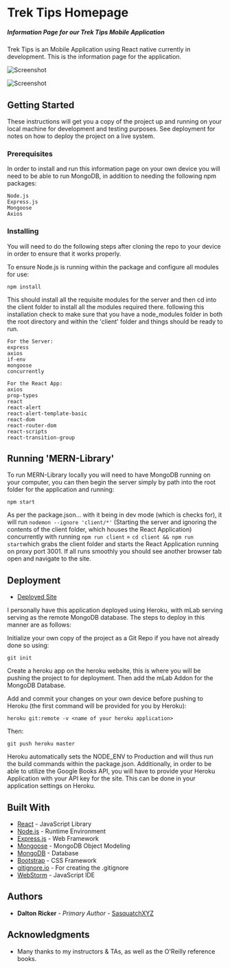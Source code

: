 # Trek Tips Homepage
##### Information Page for our Trek Tips Mobile Application

Trek Tips is an Mobile Application using React native currently in development.  This is the information page for the application.

![Screenshot](client/public/)

![Screenshot](client/public/)

## Getting Started

These instructions will get you a copy of the project up and running on your local machine for development and testing purposes.  See deployment for notes on how to deploy the project on a live system.

### Prerequisites

In order to install and run this information page on your own device you will need to be able to run MongoDB, in addition to needing the following npm packages:

```
Node.js
Express.js
Mongoose
Axios
```

### Installing

You will need to do the following steps after cloning the repo to your device in order to ensure that it works properly.

To ensure Node.js is running within the package and configure all modules for use:

```
npm install
```

This should install all the requisite modules for the server and then cd into the client folder to install all the modules required there.  following this installation check to make sure that you have a node_modules folder in both the root directory and within the 'client' folder and things should be ready to run.

```
For the Server:
express             
axios               
if-env              
mongoose            
concurrently        

For the React App:
axios               
prop-types          
react               
react-alert         
react-alert-template-basic
react-dom       
react-router-dom    
react-scripts
react-transition-group               
```

## Running 'MERN-Library'

To run MERN-Library locally you will need to have MongoDB running on your computer, you can then begin the server simply by path into the root folder for the application and running:

```
npm start
```

As per the package.json... with it being in dev mode (which is checks for), it will run ```nodemon --ignore 'client/*'``` (Starting the server and ignoring the contents of the client folder, which houses the React Application) concurrently with running ```npm run client``` = ```cd client && npm run start```which grabs the client folder and starts the React Application running on proxy port 3001. If all runs smoothly you should see another browser tab open and navigate to the site.

## Deployment

* [Deployed Site]()

I personally have this application deployed using Heroku, with mLab serving serving as the remote MongoDB database.  The steps to deploy in this manner are as follows:

Initialize your own copy of the project as a Git Repo if you have not already done so using:
```
git init
```

Create a heroku app on the heroku website, this is where you will be pushing the project to for deployment.  Then add the mLab Addon for the MongoDB Database.

Add and commit your changes on your own device before pushing to Heroku (the first command will be provided for you by Heroku):
```
heroku git:remote -v <name of your heroku application>
```
Then:
```
git push heroku master
```
Heroku automatically sets the NODE_ENV to Production and will thus run the build commands within the package.json.  Additionally, in order to be able to utilize the Google Books API, you will have to provide your Heroku Application with your API key for the site.  This can be done in your application settings on Heroku.


## Built With

* [React](https://reactjs.org/) - JavaScript Library
* [Node.js](https://nodejs.org/en/) - Runtime Environment
* [Express.js](https://expressjs.com/) - Web Framework
* [Mongoose](https://mongoosejs.com/) - MongoDB Object Modeling
* [MongoDB](https://www.mongodb.com/) - Database
* [Bootstrap](https://getbootstrap.com/) - CSS Framework
* [gitignore.io](https://www.gitignore.io/) - For creating the .gitignore
* [WebStorm](https://www.jetbrains.com/webstorm/) - JavaScript IDE

## Authors

* **Dalton Ricker** - *Primary Author* - [SasquatchXYZ](https://github.com/SasquatchXYZ)

## Acknowledgments
* Many thanks to my instructors & TAs, as well as the O'Reilly reference books.

